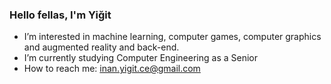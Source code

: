 ### Hello fellas, I'm Yiğit

-  I’m interested in machine learning, computer games, computer graphics and augmented reality and back-end.
-  I’m currently studying Computer Engineering as a Senior 
-  How to reach me: inan.yigit.ce@gmail.com 
